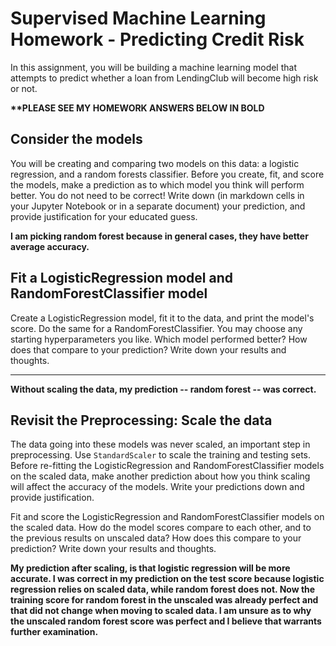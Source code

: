 # Supervised Machine Learning Homework - Predicting Credit Risk

In this assignment, you will be building a machine learning model that attempts to predict whether a loan from LendingClub will become high risk or not. 

<b>**PLEASE SEE MY HOMEWORK ANSWERS BELOW IN BOLD</b>

## Consider the models

You will be creating and comparing two models on this data: a logistic regression, and a random forests classifier. Before you create, fit, and score the models, make a prediction as to which model you think will perform better. You do not need to be correct! Write down (in markdown cells in your Jupyter Notebook or in a separate document) your prediction, and provide justification for your educated guess.

<b>I am picking random forest because in general cases, they have better average accuracy.</b>

## Fit a LogisticRegression model and RandomForestClassifier model

Create a LogisticRegression model, fit it to the data, and print the model's score. Do the same for a RandomForestClassifier. You may choose any starting hyperparameters you like. Which model performed better? How does that compare to your prediction? Write down your results and thoughts.
<hr><b>Without scaling the data, my prediction -- random forest -- was correct.</b>

## Revisit the Preprocessing: Scale the data

The data going into these models was never scaled, an important step in preprocessing. Use `StandardScaler` to scale the training and testing sets. Before re-fitting the LogisticRegression and RandomForestClassifier models on the scaled data, make another prediction about how you think scaling will affect the accuracy of the models. Write your predictions down and provide justification.

Fit and score the LogisticRegression and RandomForestClassifier models on the scaled data. How do the model scores compare to each other, and to the previous results on unscaled data? How does this compare to your prediction? Write down your results and thoughts.

<b>My prediction after scaling, is that logistic regression will be more accurate.  I was correct in my prediction on the test score because logistic regression relies on scaled data, while random forest does not. Now the training score for random forest in the unscaled was already perfect and that did not change when moving to scaled data. I am unsure as to why the unscaled random forest score was perfect and I believe that warrants further examination.</b>


